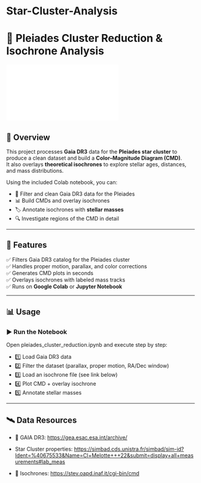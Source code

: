 # Star-Cluster-Analysis

# 🌌 Pleiades Cluster Reduction & Isochrone Analysis

![CMD Preview](plei_cmd.pdf)

## 📘 Overview
This project processes **Gaia DR3** data for the **Pleiades star cluster** to produce a clean dataset and build a **Color–Magnitude Diagram (CMD)**.  
It also overlays **theoretical isochrones** to explore stellar ages, distances, and mass distributions.

Using the included Colab notebook, you can:
- 🔭 Filter and clean Gaia DR3 data for the Pleiades  
- 📊 Build CMDs and overlay isochrones  
- 🏷️ Annotate isochrones with **stellar masses**  
- 🔍 Investigate regions of the CMD in detail

---

## 🚀 Features
✅ Filters Gaia DR3 catalog for the Pleiades cluster  
✅ Handles proper motion, parallax, and color corrections  
✅ Generates CMD plots in seconds  
✅ Overlays isochrones with labeled mass tracks  
✅ Runs on **Google Colab** or **Jupyter Notebook**

---

## 📊 Usage
### ▶️ Run the Notebook
Open pleiades_cluster_reduction.ipynb and execute step by step:

- 1️⃣ Load Gaia DR3 data
- 2️⃣ Filter the dataset (parallax, proper motion, RA/Dec window)
- 3️⃣ Load an isochrone file (see link below)
- 4️⃣ Plot CMD + overlay isochrone
- 5️⃣ Annotate stellar masses

--- 


## 🛰️ Data Resources 

- 🌟 GAIA DR3: https://gea.esac.esa.int/archive/

- Star Cluster properties: https://simbad.cds.unistra.fr/simbad/sim-id?Ident=%40675533&Name=Cl+Melotte+++22&submit=display+all+measurements#lab_meas

- 📐 Isochrones: https://stev.oapd.inaf.it/cgi-bin/cmd
